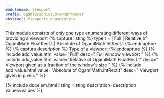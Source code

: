 ```yaml
---
modulename: Viewport 
prefix: OgamlGraphics.DrawParameter
abstract: Viewports enumeration
---
```



This module consists of only one type enumerating different ways of
 providing a viewport
{% capture listing %}
type t = 
| Full
| Relative of OgamlMath.FloatRect.t
| Absolute of OgamlMath.IntRect.t
{% endcapture %}
{% capture description %}
Type of a viewport
{% endcapture %}
{% include add_value.html value="Full" desc=" Full window viewport " %}
{% include add_value.html value="Relative of OgamlMath.FloatRect.t" desc=" Viewport given as a fraction of the window's size " %}
{% include add_value.html value="Absolute of OgamlMath.IntRect.t" desc=" Viewport given in pixels " %}

{% include docelem.html listing=listing description=description values=values  %}

